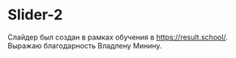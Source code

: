# Slider-2
Слайдер был создан в рамках обучения в https://result.school/. Выражаю благодарность Владлену Минину.
